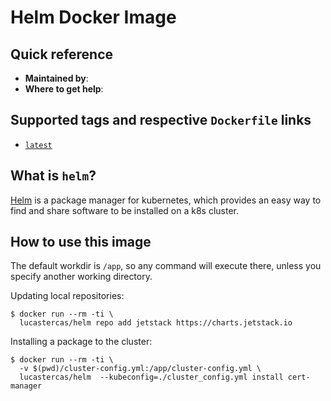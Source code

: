 # Helm Docker Image

## Quick reference

- **Maintained by**: []()
- **Where to get help**: []()

## Supported tags and respective `Dockerfile` links

- [`latest`]()

## What is `helm`?

[Helm](https://helm.sh/) is a package manager for kubernetes,
which provides an easy way to find and share software
to be installed on a k8s cluster.

## How to use this image

The default workdir is `/app`, so any command will execute there, unless
you specify another working directory.

Updating local repositories:

```console
$ docker run --rm -ti \
  lucastercas/helm repo add jetstack https://charts.jetstack.io
```

Installing a package to the cluster:

```console
$ docker run --rm -ti \
  -v $(pwd)/cluster-config.yml:/app/cluster-config.yml \
  lucastercas/helm  --kubeconfig=./cluster_config.yml install cert-manager
```

